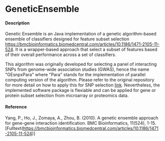 # GeneticEnsemble

#### Description

Genetic Ensemble is an Java implementation of a genetic algorithm-based ensemble of classifiers designed for feature subset selection https://bmcbioinformatics.biomedcentral.com/articles/10.1186/1471-2105-11-524. It is a wrapper-based approach that select a subset of features based of their overall performance across a set of classifiers.

This algorithm was originally developed for selecting a panel of interacting SNPs from genome-wide association studies (GWAS), hence the name "GEsnpxPara" where "Para" stands for the implementation of parallel computing version of the algorithm. Please refer to the original repository for more detail on how to apply this for SNP selection [link](https://code.google.com/archive/p/genetic-ensemble-snpx/). Nevertheless, the implemented software package is flexiable and can be applied for gene or protein subset selection from microarray or proteomics data.

#### Reference

Yang, P., Ho, J., Zomaya, A., Zhou, B. (2010). A genetic ensemble approach for gene-gene interaction identification. BMC Bioinformatics, 11(524), 1-15. [Fulltext(https://bmcbioinformatics.biomedcentral.com/articles/10.1186/1471-2105-11-524)]

